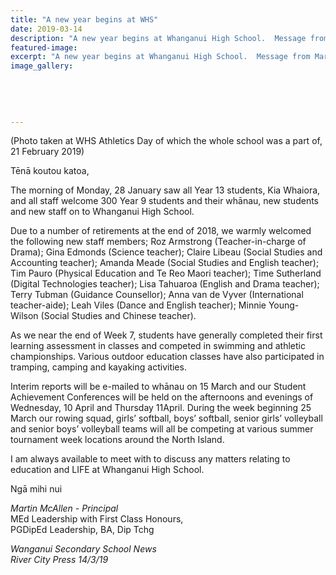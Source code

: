 ```yaml
---
title: "A new year begins at WHS"
date: 2019-03-14
description: "A new year begins at Whanganui High School.  Message from Martin McAllen, Principal..."
featured-image: 
excerpt: "A new year begins at Whanganui High School.  Message from Martin McAllen, Principal."
image_gallery:
	
	
	
	
	
---
```


<p>(Photo taken at WHS Athletics Day of which the whole school was a part of, 21 February 2019)</p>
<p>Tēnā koutou katoa,&nbsp;</p>
<p>The morning of Monday, 28 January saw all Year 13 students, Kia Whaiora, and all staff welcome 300 Year 9 students and their whānau, new students and new staff on to Whanganui High School.&nbsp;</p>
<p>Due to a number of retirements at the end of 2018, we warmly welcomed the following new staff members; Roz Armstrong (Teacher-in-charge of Drama); Gina Edmonds (Science teacher); Claire Libeau (Social Studies and Accounting teacher); Amanda Meade (Social Studies and English teacher); Tim Pauro (Physical Education and Te Reo Maori teacher); Time Sutherland (Digital Technologies teacher); Lisa Tahuaroa (English and Drama teacher); Terry Tubman (Guidance Counsellor); Anna van de Vyver (International teacher-aide); Leah Viles (Dance and English teacher); Minnie Young-Wilson (Social Studies and Chinese teacher).&nbsp;</p>
<p>As we near the end of Week 7, students have generally completed their first learning assessment in classes and competed in swimming and athletic championships. Various outdoor education classes have also participated in tramping, camping and kayaking activities.&nbsp;</p>
<p>Interim reports will be e-mailed to whānau on 15 March and our Student Achievement Conferences will be held on the afternoons and evenings of Wednesday, 10 April and Thursday 11April. During the week beginning 25 March our rowing squad, girls&rsquo; softball, boys&rsquo; softball, senior girls&rsquo; volleyball and senior boys&rsquo; volleyball teams will all be competing at various summer tournament week locations around the North Island.&nbsp;</p>
<p>I am always available to meet with to discuss any matters relating to education and LIFE at Whanganui High School.&nbsp;</p>
<p>Ngā mihi nui</p>
<p><em>Martin McAllen - Principal</em><em><br /> </em>MEd Leadership with First Class Honours,<br /> PGDipEd Leadership, BA, Dip Tchg<em></em></p>
<p><em>Wanganui Secondary School News<br /> River City Press 14/3/19</em></p>

